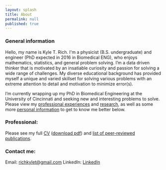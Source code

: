 ```yaml
---
layout: splash
title: About
permalink: null
published: true
---
```

### General information

Hello, my name is Kyle T. Rich. I'm a physicist (B.S. undergraduate) and engineer (PhD expected in 2016 in Biomedical ENG), who enjoys mathematics, statistics, and general problem solving.  I’m a data driven thinker that is motivated by an insatiable curiosity and passion for solving a wide range of challenges. My diverse educational background has provided myself a unique and varied skillset for solving various problems with an extreme attention to detail and motivation to minimize error(s).    

I’m currently wrapping up my PhD in Biomedical Engineering at the University of Cincinnati and seeking new and interesting problems to solve. 
Please view my [professional experiences](/CV) and [research](/research), as well as some more [personal information](/personal) to get to know me better below. 

### Professional:
Please see my full [CV](/CV)  ([download pdf](/images/cv_5.pdf)) and 
[list of peer-reviewed publications](https://scholar.google.com/citations?hl=en&user=yQ-Tm_oAAAAJ).

### Contact me:
Email: [richkylet@gmail.com](mailto:richkylet@gmail.com)
LinkedIn: [LinkedIn](https://www.linkedin.com/in/kyletrich)


